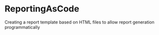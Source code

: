 # ReportingAsCode
Creating a report template based on HTML files to allow report generation programmatically
